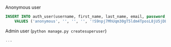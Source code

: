 
Anonymous user

```sql
INSERT INTO auth_user(username, first_name, last_name, email, password, is_staff, is_active, is_superuser, last_login, date_joined)
    VALUES ('anonymous', '', '', '', '!S9npj7MhUqm30gT5ldm4TposL8jU5jDL4Ab02uuK', 'f', 't', 'f', '2012-03-15 15:29:31.211-07', '2012-03-15 15:29:31.211-07');
```

Admin user (`python manage.py createsuperuser`)

```sql
...
```